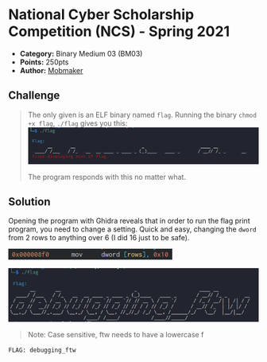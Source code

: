 # National Cyber Scholarship Competition (NCS) - Spring 2021

* **Category:** Binary Medium 03 (BM03)
* **Points:** 250pts
* **Author:** [Mobmaker](https://github.com/Mobmaker55)

## Challenge

> The only given is an ELF binary named `flag`. Running the binary `chmod +x flag`, `./flag` gives you this:
![](./images/flagerror.PNG)
>
> The program responds with this no matter what.
## Solution
Opening the program with Ghidra reveals that in order to run the flag print program, you need to change a setting.
Quick and easy, changing the `dword` from 2 rows to anything over 6 (I did 16 just to be safe).

![](./images/16lines.PNG)

![](./images/debuggingftw.PNG)
> Note: Case sensitive, ftw needs to have a lowercase f
```
FLAG: debugging_ftw
```